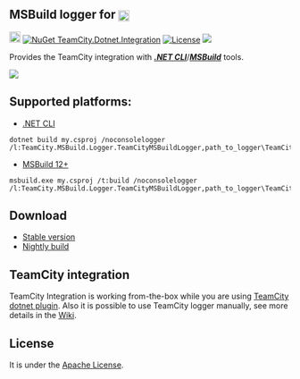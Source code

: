 ## MSBuild logger for [<img src="https://cdn.worldvectorlogo.com/logos/teamcity.svg" height="20" align="center"/>](https://www.jetbrains.com/teamcity/)

[<img src="http://jb.gg/badges/official.svg" height="20"/>](https://confluence.jetbrains.com/display/ALL/JetBrains+on+GitHub) [![NuGet TeamCity.Dotnet.Integration](https://buildstats.info/nuget/TeamCity.Dotnet.Integration?includePreReleases=false)](https://www.nuget.org/packages/TeamCity.Dotnet.Integration) [![License](https://img.shields.io/badge/License-Apache%202.0-blue.svg)](https://opensource.org/licenses/Apache-2.0) [<img src="http://teamcity.jetbrains.com/app/rest/builds/buildType:(id:TeamCityPluginsByJetBrains_TeamCityDotnetIntegration_TeamCityMSBuildLogger)/statusIcon.svg"/>](http://teamcity.jetbrains.com/viewType.html?buildTypeId=TeamCityPluginsByJetBrains_TeamCityDotnetIntegration_TeamCityMSBuildLogger&guest=1)

Provides the TeamCity integration with [__*.NET CLI*__](https://www.microsoft.com/net/core)/[__*MSBuild*__](https://msdn.microsoft.com/en-US/library/0k6kkbsd.aspx) tools.

<img src="https://github.com/JetBrains/TeamCity.MSBuild.Logger/blob/master/Docs/TeamCityBuildLog.png"/>

## Supported platforms:

* [.NET CLI](https://www.microsoft.com/net/core)

```
dotnet build my.csproj /noconsolelogger /l:TeamCity.MSBuild.Logger.TeamCityMSBuildLogger,path_to_logger\TeamCity.MSBuild.Logger.dll;teamcity
```

* [MSBuild 12+](https://msdn.microsoft.com/en-US/library/0k6kkbsd.aspx)

```
msbuild.exe my.csproj /t:build /noconsolelogger /l:TeamCity.MSBuild.Logger.TeamCityMSBuildLogger,path_to_logger\TeamCity.MSBuild.Logger.dll;teamcity
```

## Download

  * [Stable version](http://teamcity.jetbrains.com/guestAuth/app/rest/builds/buildType:TeamCityPluginsByJetBrains_TeamCityDotnetIntegration_TeamCityMSBuildLogger,pinned:true,status:SUCCESS,tags:release/artifacts/content/TeamCity.MSBuild.Logger.zip )
  * [Nightly build](http://teamcity.jetbrains.com/guestAuth/app/rest/builds/buildType:TeamCityPluginsByJetBrains_TeamCityDotnetIntegration_TeamCityMSBuildLogger,status:SUCCESS/artifacts/content/TeamCity.MSBuild.Logger.zip)

## TeamCity integration

TeamCity Integration is working from-the-box while you are using [TeamCity dotnet plugin](https://github.com/JetBrains/teamcity-dotnet-plugin). Also it is possible to use TeamCity logger manually, see more details in the [Wiki](https://github.com/JetBrains/TeamCity.MSBuild.Logger/wiki/How-to-use).

## License

It is under the [Apache License](LICENSE).
